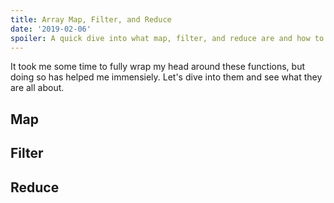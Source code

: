 ```yaml
---
title: Array Map, Filter, and Reduce
date: '2019-02-06'
spoiler: A quick dive into what map, filter, and reduce are and how to use them.
---
```


It took me some time to fully wrap my head around these functions, but doing so has helped me immensiely. Let's dive into them and see what they are all about.

## Map

## Filter

## Reduce
